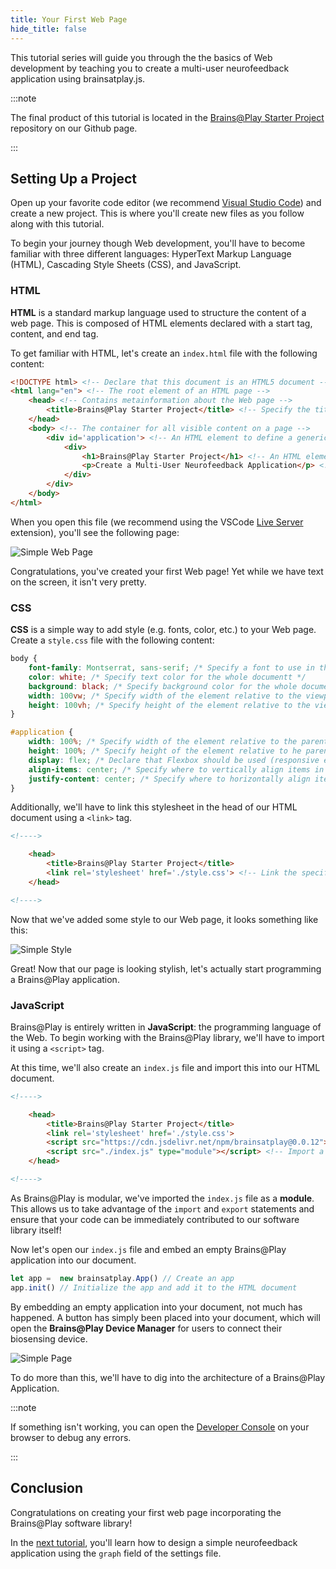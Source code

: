 ```yaml
---
title: Your First Web Page
hide_title: false
---
```


<!-- ## Overview
--- -->
This tutorial series will guide you through the the basics of Web development by teaching you to create a multi-user neurofeedback application using brainsatplay.js.

:::note 

The final product of this tutorial is located in the [Brains@Play Starter Project](https://github.com/brainsatplay/brainsatplay-starter) repository on our Github page.

:::

## Setting Up a Project
Open up your favorite code editor (we recommend [Visual Studio Code](https://code.visualstudio.com/)) and create a new project. This is where you'll create new files as you follow along with this tutorial.

To begin your journey though Web development, you'll have to become familiar with three different languages: HyperText Markup Language (HTML), Cascading Style Sheets (CSS), and JavaScript. 

### HTML
**HTML** is a standard markup language used to structure the content of a web page. This is composed of HTML elements declared with a start tag, content, and end tag.

To get familiar with HTML, let's create an `index.html` file with the following content:

``` html title="index.html"
<!DOCTYPE html> <!-- Declare that this document is an HTML5 document -->
<html lang="en"> <!-- The root element of an HTML page -->
    <head> <!-- Contains metainformation about the Web page -->
        <title>Brains@Play Starter Project</title> <!-- Specify the title for the page (shown in the browser's title bar or page tab-->
    </head>
    <body> <!-- The container for all visible content on a page -->
        <div id='application'> <!-- An HTML element to define a generic container. -->
            <div>
                <h1>Brains@Play Starter Project</h1> <!-- An HTML element to define a large heading -->
                <p>Create a Multi-User Neurofeedback Application</p> <!-- An HTML element to define a paragraph -->
            </div>
        </div>
    </body>
</html>
```

When you open this file (we recommend using the VSCode [Live Server](https://marketplace.visualstudio.com/items?itemName=ritwickdey.LiveServer) extension), you'll see the following page:

![Simple Web Page](../../../static/img/01-your-first-web-page/html.png)

Congratulations, you've created your first Web page! Yet while we have text on the screen, it isn't very pretty. 

### CSS
**CSS** is a simple way to add style (e.g. fonts, color, etc.) to your Web page. Create a `style.css` file with the following content: 

``` css title="style.css"
body {
    font-family: Montserrat, sans-serif; /* Specify a font to use in the whole document */
    color: white; /* Specify text color for the whole documentt */
    background: black; /* Specify background color for the whole documentt */
    width: 100vw; /* Specify width of the element relative to the viewport */
    height: 100vh; /* Specify height of the element relative to the viewport */
}

#application {
    width: 100%; /* Specify width of the element relative to the parent element */
    height: 100%; /* Specify height of the element relative to he parent element */
    display: flex; /* Declare that Flexbox should be used (responsive elements inside the container) */
    align-items: center; /* Specify where to vertically align items in the Flexbox */
    justify-content: center; /* Specify where to horizontally align items in the Flexbox */
}
```

Additionally, we'll have to link this stylesheet in the head of our HTML document using a `<link>` tag.

``` html title="index.html"
<!---->

    <head>
        <title>Brains@Play Starter Project</title>
        <link rel='stylesheet' href='./style.css'> <!-- Link the specified file to the HTML document-->
    </head>

<!---->
```

Now that we've added some style to our Web page, it looks something like this:

![Simple Style](../../../static/img/01-your-first-web-page/css.png)

Great! Now that our page is looking stylish, let's actually start programming a Brains@Play application. 

### JavaScript

Brains@Play is entirely written in **JavaScript**: the programming language of the Web. To begin working with the Brains@Play library, we'll have to import it using a `<script>` tag. 

At this time, we'll also create an `index.js` file and import this into our HTML document.

``` html title="index.html"
<!---->

    <head>
        <title>Brains@Play Starter Project</title>
        <link rel='stylesheet' href='./style.css'>
        <script src="https://cdn.jsdelivr.net/npm/brainsatplay@0.0.12"></script> <!-- Import the Brains@Play library from a content delivery network -->
        <script src="./index.js" type="module"></script> <!-- Import a local JavaScript file into our project -->
    </head>

<!---->
```

As Brains@Play is modular, we've imported the `index.js` file as a **module**. This allows us to take advantage of the `import` and `export` statements and ensure that your code can be immediately contributed to our software library itself!

Now let's open our `index.js` file and embed an empty Brains@Play application into our document.

``` javascript title="index.js"
let app =  new brainsatplay.App() // Create an app
app.init() // Initialize the app and add it to the HTML document
```

By embedding an empty application into your document, not much has happened. A button has simply been placed into your document, which will open the **Brains@Play Device Manager** for users to connect their biosensing device. 

![Simple Page](../../../static/img/01-your-first-web-page/javascript.png)

To do more than this, we'll have to dig into the architecture of a Brains@Play Application.

:::note 

If something isn't working, you can open the [Developer Console](https://balsamiq.com/support/faqs/browserconsole/) on your browser to debug any errors.

:::

## Conclusion
Congratulations on creating your first web page incorporating the Brains@Play software library! 

In the [next tutorial](./your-first-applet), you'll learn how to design a simple neurofeedback application using the `graph` field of the settings file.
